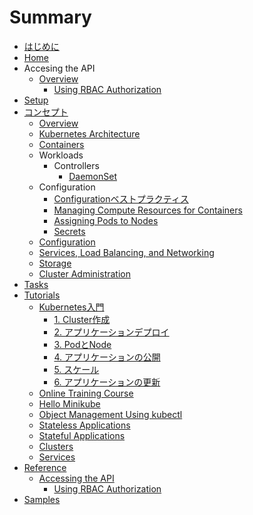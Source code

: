 # Summary

* [はじめに](README.md)
* [Home]()
* Accesing the API
  * [Overview](admin/authorization/index.md)
    * [Using RBAC Authorization](admin/authorization/rbac.md)
* [Setup]()
* [コンセプト](concepts/index.md)
  * [Overview]()
  * [Kubernetes Architecture]()
  * [Containers]()
  * Workloads
    * Controllers
      * [DaemonSet](concepts/workloads/controllers/daemonset.md)
  * Configuration
    * [Configurationベストプラクティス](concepts/configuration/overview.md)
    * [Managing Compute Resources for Containers]()
    * [Assigning Pods to Nodes]()
    * [Secrets]()
  * [Configuration]()
  * [Services, Load Balancing, and Networking]()
  * [Storage]()
  * [Cluster Administration]()
* [Tasks]()
* [Tutorials](tutorials/index.md)
  * [Kubernetes入門](tutorials/kubernetes_basics/index.md)
    * [1. Cluster作成](tutorials/kubernetes_basics/1_create_a_cluster.md)
    * [2. アプリケーションデプロイ](tutorials/kubernetes_basics/2_deploy_an_app.md)
    * [3. PodとNode](tutorials/kubernetes_basics/3_explore_your_app.md)
    * [4. アプリケーションの公開](tutorials/kubernetes_basics/4_expose_your_app_publicly.md)
    * [5. スケール](tutorials/kubernetes_basics/5_scale_your_app.md)
    * [6. アプリケーションの更新](tutorials/kubernetes_basics/6_update_your_app.md)
  * [Online Training Course]()
  * [Hello Minikube]()
  * [Object Management Using kubectl]()
  * [Stateless Applications]()
  * [Stateful Applications]()
  * [Clusters]()
  * [Services]()
* [Reference]()
  * [Accessing the API]()
    * [Using RBAC Authorization](reference/access-authn-authz/rbac.md)
* [Samples]()

